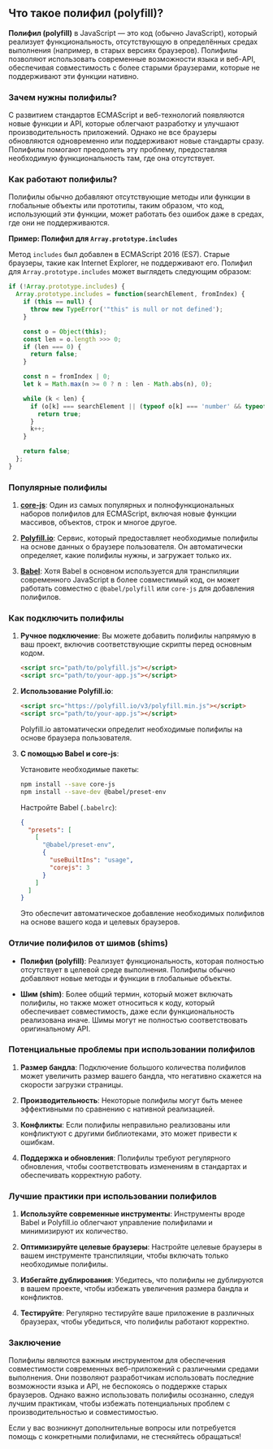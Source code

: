 ## Что такое полифил (polyfill)?

**Полифил (polyfill)** в JavaScript — это код (обычно JavaScript), который реализует функциональность, отсутствующую в определённых средах выполнения (например, в старых версиях браузеров). Полифилы позволяют использовать современные возможности языка и веб-API, обеспечивая совместимость с более старыми браузерами, которые не поддерживают эти функции нативно.

### Зачем нужны полифилы?

С развитием стандартов ECMAScript и веб-технологий появляются новые функции и API, которые облегчают разработку и улучшают производительность приложений. Однако не все браузеры обновляются одновременно или поддерживают новые стандарты сразу. Полифилы помогают преодолеть эту проблему, предоставляя необходимую функциональность там, где она отсутствует.

### Как работают полифилы?

Полифилы обычно добавляют отсутствующие методы или функции в глобальные объекты или прототипы, таким образом, что код, использующий эти функции, может работать без ошибок даже в средах, где они не поддерживаются.

**Пример: Полифил для `Array.prototype.includes`**

Метод `includes` был добавлен в ECMAScript 2016 (ES7). Старые браузеры, такие как Internet Explorer, не поддерживают его. Полифил для `Array.prototype.includes` может выглядеть следующим образом:

```javascript
if (!Array.prototype.includes) {
  Array.prototype.includes = function(searchElement, fromIndex) {
    if (this == null) {
      throw new TypeError('"this" is null or not defined');
    }

    const o = Object(this);
    const len = o.length >>> 0;
    if (len === 0) {
      return false;
    }

    const n = fromIndex | 0;
    let k = Math.max(n >= 0 ? n : len - Math.abs(n), 0);

    while (k < len) {
      if (o[k] === searchElement || (typeof o[k] === 'number' && typeof searchElement === 'number' && isNaN(o[k]) && isNaN(searchElement))) {
        return true;
      }
      k++;
    }

    return false;
  };
}
```

### Популярные полифилы

1. **[core-js](https://github.com/zloirock/core-js)**: Один из самых популярных и полнофункциональных наборов полифилов для ECMAScript, включая новые функции массивов, объектов, строк и многое другое.

2. **[Polyfill.io](https://polyfill.io/)**: Сервис, который предоставляет необходимые полифилы на основе данных о браузере пользователя. Он автоматически определяет, какие полифилы нужны, и загружает только их.

3. **[Babel](https://babeljs.io/)**: Хотя Babel в основном используется для транспиляции современного JavaScript в более совместимый код, он может работать совместно с `@babel/polyfill` или `core-js` для добавления полифилов.

### Как подключить полифилы

1. **Ручное подключение**: Вы можете добавить полифилы напрямую в ваш проект, включив соответствующие скрипты перед основным кодом.

   ```html
   <script src="path/to/polyfill.js"></script>
   <script src="path/to/your-app.js"></script>
   ```

2. **Использование Polyfill.io**:

   ```html
   <script src="https://polyfill.io/v3/polyfill.min.js"></script>
   <script src="path/to/your-app.js"></script>
   ```

   Polyfill.io автоматически определит необходимые полифилы на основе браузера пользователя.

3. **С помощью Babel и core-js**:

   Установите необходимые пакеты:

   ```bash
   npm install --save core-js
   npm install --save-dev @babel/preset-env
   ```

   Настройте Babel (`.babelrc`):

   ```json
   {
     "presets": [
       [
         "@babel/preset-env",
         {
           "useBuiltIns": "usage",
           "corejs": 3
         }
       ]
     ]
   }
   ```

   Это обеспечит автоматическое добавление необходимых полифилов на основе вашего кода и целевых браузеров.

### Отличие полифилов от шимов (shims)

- **Полифил (polyfill)**: Реализует функциональность, которая полностью отсутствует в целевой среде выполнения. Полифилы обычно добавляют новые методы и функции в глобальные объекты.

- **Шим (shim)**: Более общий термин, который может включать полифилы, но также может относиться к коду, который обеспечивает совместимость, даже если функциональность реализована иначе. Шимы могут не полностью соответствовать оригинальному API.

### Потенциальные проблемы при использовании полифилов

1. **Размер бандла**: Подключение большого количества полифилов может увеличить размер вашего бандла, что негативно скажется на скорости загрузки страницы.

2. **Производительность**: Некоторые полифилы могут быть менее эффективными по сравнению с нативной реализацией.

3. **Конфликты**: Если полифилы неправильно реализованы или конфликтуют с другими библиотеками, это может привести к ошибкам.

4. **Поддержка и обновления**: Полифилы требуют регулярного обновления, чтобы соответствовать изменениям в стандартах и обеспечивать корректную работу.

### Лучшие практики при использовании полифилов

1. **Используйте современные инструменты**: Инструменты вроде Babel и Polyfill.io облегчают управление полифилами и минимизируют их количество.

2. **Оптимизируйте целевые браузеры**: Настройте целевые браузеры в вашем инструменте транспиляции, чтобы включать только необходимые полифилы.

3. **Избегайте дублирования**: Убедитесь, что полифилы не дублируются в вашем проекте, чтобы избежать увеличения размера бандла и конфликтов.

4. **Тестируйте**: Регулярно тестируйте ваше приложение в различных браузерах, чтобы убедиться, что полифилы работают корректно.

### Заключение

Полифилы являются важным инструментом для обеспечения совместимости современных веб-приложений с различными средами выполнения. Они позволяют разработчикам использовать последние возможности языка и API, не беспокоясь о поддержке старых браузеров. Однако важно использовать полифилы осознанно, следуя лучшим практикам, чтобы избежать потенциальных проблем с производительностью и совместимостью.

Если у вас возникнут дополнительные вопросы или потребуется помощь с конкретными полифилами, не стесняйтесь обращаться!
